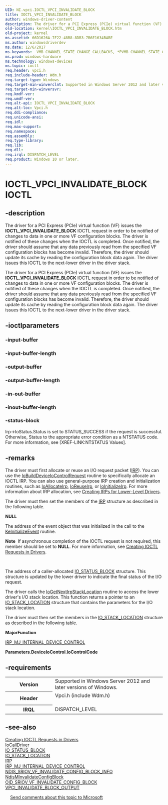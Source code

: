 ```yaml
---
UID: NI.vpci.IOCTL_VPCI_INVALIDATE_BLOCK
title: IOCTL_VPCI_INVALIDATE_BLOCK
author: windows-driver-content
description: The driver for a PCI Express (PCIe) virtual function (VF) issues the IOCTL_VPCI_INVALIDATE_BLOCK IOCTL request in order to be notified of changes to data in one or more VF configuration blocks.
old-location: kernel\IOCTL_VPCI_INVALIDATE_BLOCK.htm
old-project: kernel
ms.assetid: 66D1626A-7F22-48B8-8DB3-7B6E1634BABE
ms.author: windowsdriverdev
ms.date: 12/6/2017
ms.keywords: _VMB_CHANNEL_STATE_CHANGE_CALLBACKS, *PVMB_CHANNEL_STATE_CHANGE_CALLBACKS, VMB_CHANNEL_STATE_CHANGE_CALLBACKS
ms.prod: windows-hardware
ms.technology: windows-devices
ms.topic: ioctl
req.header: vpci.h
req.include-header: Wdm.h
req.target-type: Windows
req.target-min-winverclnt: Supported in Windows Server 2012 and later versions of Windows.
req.target-min-winversvr: 
req.kmdf-ver: 
req.umdf-ver: 
req.alt-api: IOCTL_VPCI_INVALIDATE_BLOCK
req.alt-loc: Vpci.h
req.ddi-compliance: 
req.unicode-ansi: 
req.idl: 
req.max-support: 
req.namespace: 
req.assembly: 
req.type-library: 
req.lib: 
req.dll: 
req.irql: DISPATCH_LEVEL
req.product: Windows 10 or later.
---
```


# IOCTL_VPCI_INVALIDATE_BLOCK IOCTL



## -description

The driver for a PCI Express (PCIe) virtual function (VF) issues the <b>IOCTL_VPCI_INVALIDATE_BLOCK</b> IOCTL request in order to be notified of changes to data in one or more VF configuration blocks. The driver is notified of these changes when the IOCTL is completed. Once notified, the driver should assume that any data previously read from the  specified VF configuration blocks has become invalid. Therefore, the driver should update its cache by reading the configuration block data again.
The driver issues this IOCTL to the next-lower driver in the driver stack.

The driver for a PCI Express (PCIe) virtual function (VF) issues the <b>IOCTL_VPCI_INVALIDATE_BLOCK</b> IOCTL request in order to be notified of changes to data in one or more VF configuration blocks. The driver is notified of these changes when the IOCTL is completed. Once notified, the driver should assume that any data previously read from the  specified VF configuration blocks has become invalid. Therefore, the driver should update its cache by reading the configuration block data again.
The driver issues this IOCTL to the next-lower driver in the driver stack.


## -ioctlparameters

### -input-buffer

<text></text>

### -input-buffer-length

<text></text>

### -output-buffer

<text></text>

### -output-buffer-length

<text></text>

### -in-out-buffer

<text></text>

### -inout-buffer-length

<text></text>

### -status-block

Irp->IoStatus.Status is set to STATUS_SUCCESS if the request is successful.
Otherwise, Status to the appropriate error condition as a NTSTATUS code. 
For more information, see [XREF-LINK:NTSTATUS Values].

## -remarks
The driver must first allocate or reuse an I/O request packet (<a href="kernel.irp">IRP</a>). You can use the <a href="kernel.iobuilddeviceiocontrolrequest">IoBuildDeviceIoControlRequest</a> routine to specifically allocate an IOCTL IRP. You can also use general-purpose IRP creation and initialization routines, such as <a href="kernel.ioallocateirp">IoAllocateIrp</a>, <a href="kernel.ioreuseirp">IoReuseIrp</a>, or <a href="kernel.ioinitializeirp">IoInitializeIrp</a>. For more information about IRP allocation, see <a href="https://msdn.microsoft.com/library/windows/hardware/ff542899">Creating IRPs for Lower-Level Drivers</a>.

The driver must then set the  members of the <a href="kernel.irp">IRP</a> structure as described in the following table.

<b>NULL</b>

The address of the event object that was initialized in the call to the <a href="kernel.keinitializeevent">KeInitializeEvent</a> routine.<div class="alert"><b>Note</b>  If asynchronous completion of the IOCTL request is not required, this member should be set to <b>NULL</b>. For more information, see <a href="https://msdn.microsoft.com/library/windows/hardware/ff542894">Creating IOCTL Requests in Drivers</a>.</div>
<div> </div>


The address of a caller-allocated <a href="kernel.io_status_block">IO_STATUS_BLOCK</a> structure. This structure is updated by the lower driver to indicate the final status of the I/O request.

The driver calls the <a href="kernel.iogetnextirpstacklocation">IoGetNextIrpStackLocation</a> routine to access the lower driver's I/O stack location. This function returns a pointer to an <a href="kernel.io_stack_location">IO_STACK_LOCATION</a> structure that contains the parameters for the I/O stack location.

The driver must then set the members in the <a href="kernel.io_stack_location">IO_STACK_LOCATION</a> structure as described in the following table.

<b>MajorFunction</b>


<a href="https://msdn.microsoft.com/library/windows/hardware/ff550766">IRP_MJ_INTERNAL_DEVICE_CONTROL</a>


<b>Parameters</b>.<b>DeviceIoControl</b>.<b>IoControlCode</b>

## -requirements
<table>
<tr>
<th width="30%">
Version
</th>
<td width="70%">
Supported in Windows Server 2012 and later versions of Windows.
</td>
</tr>
<tr>
<th width="30%">
Header
</th>
<td width="70%">
<dl>
<dt>Vpci.h (include Wdm.h)</dt>
</dl>
</td>
</tr>
<tr>
<th width="30%">
IRQL
</th>
<td width="70%">
DISPATCH_LEVEL
</td>
</tr>
</table>

## -see-also
<dl>
<dt><b></b></dt>
<dt>
<a href="https://msdn.microsoft.com/library/windows/hardware/ff542894">Creating IOCTL Requests in Drivers</a>
</dt>
<dt>
<a href="kernel.iocalldriver">IoCallDriver</a>
</dt>
<dt>
<a href="kernel.io_status_block">IO_STATUS_BLOCK</a>
</dt>
<dt>
<a href="kernel.io_stack_location">IO_STACK_LOCATION</a>
</dt>
<dt>
<a href="kernel.irp">IRP</a>
</dt>
<dt>
<a href="https://msdn.microsoft.com/library/windows/hardware/ff550766">IRP_MJ_INTERNAL_DEVICE_CONTROL</a>
</dt>
<dt>
<a href="netvista.ndis_sriov_vf_invalidate_config_block_info">NDIS_SRIOV_VF_INVALIDATE_CONFIG_BLOCK_INFO</a>
</dt>
<dt>
<a href="netvista.ndisminvalidateconfigblock">NdisMInvalidateConfigBlock</a>
</dt>
<dt>
<a href="https://msdn.microsoft.com/library/windows/hardware/hh451903">OID_SRIOV_VF_INVALIDATE_CONFIG_BLOCK</a>
</dt>
<dt>
<a href="kernel.vpci_invalidate_block_output">VPCI_INVALIDATE_BLOCK_OUTPUT</a>
</dt>
</dl>
 
 
<a href="mailto:wsddocfb@microsoft.com?subject=Documentation%20feedback [kernel\kernel]:%20IOCTL_VPCI_INVALIDATE_BLOCK control code%20 RELEASE:%20(12/6/2017)&amp;body=%0A%0APRIVACY STATEMENT%0A%0AWe use your feedback to improve the documentation. We don't use your email address for any other purpose, and we'll remove your email address from our system after the issue that you're reporting is fixed. While we're working to fix this issue, we might send you an email message to ask for more info. Later, we might also send you an email message to let you know that we've addressed your feedback.%0A%0AFor more info about Microsoft's privacy policy, see http://privacy.microsoft.com/en-us/default.aspx." title="Send comments about this topic to Microsoft">Send comments about this topic to Microsoft</a>
